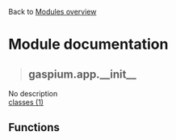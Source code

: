 Back to [Modules overview](https://github.com/pyrustic/gaspium/blob/master/docs/modules/README.md)
  
# Module documentation
>## gaspium.app.\_\_init\_\_
No description
<br>
[classes (1)](https://github.com/pyrustic/gaspium/blob/master/docs/modules/content/gaspium.app.__init__/classes.md)


## Functions

